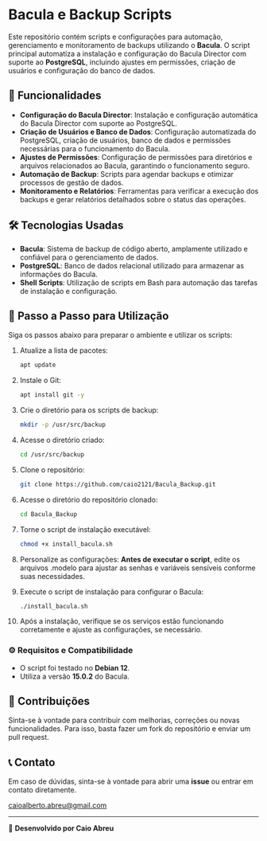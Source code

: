 # Bacula e Backup Scripts

Este repositório contém scripts e configurações para automação, gerenciamento e monitoramento de backups utilizando o **Bacula**. O script principal automatiza a instalação e configuração do Bacula Director com suporte ao **PostgreSQL**, incluindo ajustes em permissões, criação de usuários e configuração do banco de dados.

## 🚀 Funcionalidades

- **Configuração do Bacula Director**: Instalação e configuração automática do Bacula Director com suporte ao PostgreSQL.
- **Criação de Usuários e Banco de Dados**: Configuração automatizada do PostgreSQL, criação de usuários, banco de dados e permissões necessárias para o funcionamento do Bacula.
- **Ajustes de Permissões**: Configuração de permissões para diretórios e arquivos relacionados ao Bacula, garantindo o funcionamento seguro.
- **Automação de Backup**: Scripts para agendar backups e otimizar processos de gestão de dados.
- **Monitoramento e Relatórios**: Ferramentas para verificar a execução dos backups e gerar relatórios detalhados sobre o status das operações.

## 🛠 Tecnologias Usadas

- **Bacula**: Sistema de backup de código aberto, amplamente utilizado e confiável para o gerenciamento de dados.
- **PostgreSQL**: Banco de dados relacional utilizado para armazenar as informações do Bacula.
- **Shell Scripts**: Utilização de scripts em Bash para automação das tarefas de instalação e configuração.

## 📖 Passo a Passo para Utilização

Siga os passos abaixo para preparar o ambiente e utilizar os scripts:

1. Atualize a lista de pacotes:
   ```bash
   apt update
   ```

2. Instale o Git:
   ```bash
   apt install git -y
   ```

3. Crie o diretório para os scripts de backup:
   ```bash
   mkdir -p /usr/src/backup
   ```

4. Acesse o diretório criado:
   ```bash
   cd /usr/src/backup
   ```

5. Clone o repositório:
   ```bash
   git clone https://github.com/caio2121/Bacula_Backup.git
   ```

6. Acesse o diretório do repositório clonado:
   ```bash
   cd Bacula_Backup
   ```

7. Torne o script de instalação executável:
   ```bash
   chmod +x install_bacula.sh
   ```

8. Personalize as configurações: **Antes de executar o script**, edite os arquivos .modelo para ajustar as senhas e variáveis sensíveis conforme suas necessidades.

9. Execute o script de instalação para configurar o Bacula:
   ```bash
   ./install_bacula.sh
   ```

10. Após a instalação, verifique se os serviços estão funcionando corretamente e ajuste as configurações, se necessário.

### ⚙️ Requisitos e Compatibilidade

- O script foi testado no **Debian 12**.
- Utiliza a versão **15.0.2** do Bacula.

## 🤝 Contribuições

Sinta-se à vontade para contribuir com melhorias, correções ou novas funcionalidades. Para isso, basta fazer um fork do repositório e enviar um pull request.

## 📞 Contato

Em caso de dúvidas, sinta-se à vontade para abrir uma **issue** ou entrar em contato diretamente.

caioalberto.abreu@gmail.com

---

🔧 **Desenvolvido por Caio Abreu**


